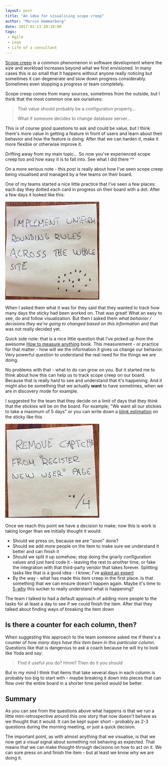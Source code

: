 ```yaml
---
layout: post
title: "An idea for visualising scope creep"
author: "Marcus Hammarberg"
date: 2017-02-13 20:10:00
tags:
 - Agile
 - Lean
 - Life of a consultant
---
```


[Scope creep](https://en.wikipedia.org/wiki/Scope_creep) is a common phenomenon in software development where the size and workload increases beyond what we first envisioned. In many cases this is so small that it happens without anyone really noticing but sometimes it can degenerate and slow down progress considerably. Sometimes even stopping a progress or team completely.

Scope creep comes from many sources, sometimes from the outside, but I think that the most common one are ourselves:

> That value should probably be a configuration property...
>
> What if someone decides to change database server...

This is of course good questions to ask and could be value, but I think there's more value in getting a feature in front of users and learn about their behavior and how the feature is doing. After that we can harden it, make it more flexible or otherwise improve it.

Drifting away from my main topic… So now you've experienced scope creep too and how easy it is to fall into. See what I did there ^^

On a more serious note - this post is really about how I've seen scope creep being visualised and managed by a few teams on their board.

<!-- excerpt-end -->

One of my teams started a nice little practice that I've seen a few places: each day they dotted each card in progress on their board with a dot. After a few days it looked like this:

![A sticky with a few dots](/img/stickyWithAFewDots.png)

When I asked them what it was for they said that they wanted to track how many days the sticky had been worked on. That was great! What an easy to see, do and follow visualization. But then I asked them *what behavior / decisions they we're going to changed based on this information* and that was not really decided yet.

Quick side note: that is a nice little question that I've picked up from the awesome [How to measure anything](http://www.marcusoft.net/2014/12/what-ive-learned-from-how-to-measure-anything.html) book. This measurement - or practice for that matter - how will we the information it gives us change our behavior. Very powerful question to understand the real need for the things we are doing.

No problems with that - what to do can grow on you. But it started me to think about how this can help us to track scope creep on our board. Because that is really hard to see and understand that it's happening. And it might also be something that we actually **want** to have sometimes, when we are in discovery mode for example.

I suggested for the team that they decide on a limit of days that they *think* that the stickies will be on the board. For example; "We want all our stickies to take a maximum of 5 days" or you can write down a [blink estimation](https://dannorth.net/2013/08/08/blink-estimation/) on the sticky like this

![A sticky with an estimated number of days](/img/stickyWithEstimation.png)

Once we reach this point we have a decision to make; now this is work is taking longer than we initially thought it would:

* Should we press on, because we are "soon" done?
* Should we add more people on the item to make sure we understand it better and can finish it
* Should we split it up somehow; stop doing the gnarly configuration values and just hard code it - leaving the rest to another time, or fake the integration with that third-party vendor that takes forever. Splitting tasks like that is a good idea - I know; I've [asked an expert](https://medium.com/@drunkcod/done-done-half-baked-or-pie-in-the-face-9aaa72bf331c#.kt9b27h4h)
* By the way - what has made this item creep in the first place. Is that something that we can ensure doesn't happen again. Maybe it's time to [5-why](http://blog.crisp.se/2009/09/29/henrikkniberg/1254176460000) this sucker to really understand what is happening?

The team I talked to had a default approach of adding more people to the tasks for at least a day to see if we could finish the item. After that they talked about finding ways of breaking the item down

## Is there a counter for each column, then?

When suggesting this approach to the team someone asked me if there's a counter of *how many days have this item been in this particular column*. Questions like that is dangerous to ask a coach because he will try to look like Yoda and say:

> Find it useful you do? Hmm? Then do it you should

But in my mind I think that items that take several days in each column is probably too big to start with - maybe breaking it down into pieces that can flow over the entire board in a shorter time period would be better.

## Summary

As you can see from the questions above what happens is that we run a little mini-retrospective around this one story that now doesn't behave as we thought that it would. It can be kept super short - probably as 2-3 questions during the morning meeting, or just a quick decision.

The important point, as with almost anything that we visualise, is that we now get a visual signal about something not behaving as expected. That means that we can make thought-through decisions on how to act on it. We can sure press on and finish the item - but at least we know why we are doing it.
